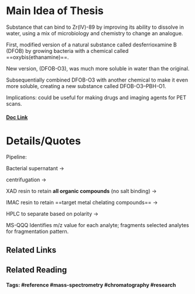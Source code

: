 # Main Idea of Thesis

Substance that can bind to Zr(IV)-89 by improving its ability to dissolve in water, using a mix of microbiology and chemistry to change an analogue. 

First, modified version of a natural substance called desferrioxamine B (DFOB) by growing bacteria with a chemical called ==oxybis(ethanamine)==. 

New version, (DFOB-O3), was much more soluble in water than the original. 

Subsequentially combined DFOB-O3 with another chemical to make it even more soluble, creating a new substance called DFOB-O3–PBH-O1.

Implications: could be useful for making drugs and imaging agents for PET scans.

#### [Doc Link](Exploiting%20the%20biosynthetic%20machinery%20of%20Streptomyces%20pilosus%20to%20engineer%20a%20water-soluble%20zirconium(iv)%20chelator.pdf)

# Details/Quotes

Pipeline:

Bacterial supernatant -> 

centrifugation -> 

XAD resin to retain **all organic compounds** (no salt binding) -> 

IMAC resin to retain ==target metal chelating compounds== -> 

HPLC to separate based on polarity -> 

MS-QQQ Identifies m/z value for each analyte; fragments selected analytes for fragmentation pattern.

## Related Links

## Related Reading



#### Tags: #reference #mass-spectrometry #chromatography #research